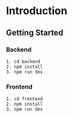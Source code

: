 # **Introduction**

## Getting Started

### Backend

```
1. cd backend
2. npm install
3. npm run dev
```

### Frontend

```
1. cd frontend
2. npm install
3. npm run dev
```
